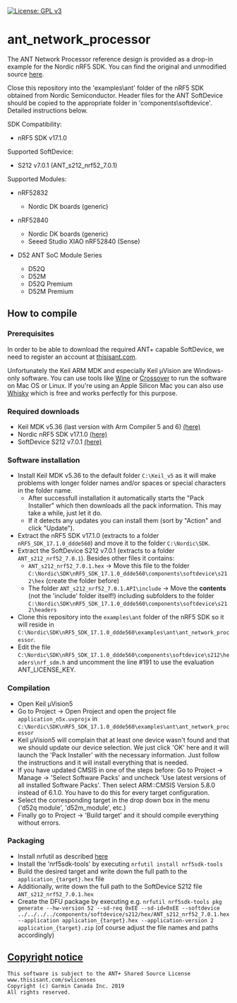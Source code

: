 [![License: GPL v3](https://img.shields.io/badge/License-GPLv3-blue.svg)](https://www.gnu.org/licenses/gpl-3.0)
# ant_network_processor 
The ANT Network Processor reference design is provided as a drop-in example for the Nordic nRF5 SDK. You can find the original and unmodified source [here](https://www.thisisant.com/resources/nrf52-network-processor-source/).

Close this repository into the 'examples\ant' folder of the nRF5 SDK obtained from Nordic Semiconductor. Header files for the ANT SoftDevice should be copied to the appropriate folder in 'components\softdevice\'. Detailed instructions below.

SDK Compatibility:
- nRF5 SDK v17.1.0

Supported SoftDevice:
- S212 v7.0.1 (ANT_s212_nrf52_7.0.1)

Supported Modules:
- nRF52832
  - Nordic DK boards (generic)

- nRF52840
  - Nordic DK boards (generic)
  - Seeed Studio XIAO nRF52840 (Sense)

- D52 ANT SoC Module Series
  - D52Q
  - D52M
  - D52Q Premium
  - D52M Premium

## How to compile
### Prerequisites
In order to be able to download the required ANT+ capable SoftDevice, we need to register an account at [thisisant.com](https://www.thisisant.com/register/).

Unfortunately the Keil ARM MDK and especially Keil µVision are Windows-only software. You can use tools like [Wine](https://www.winehq.org) or [Crossover](https://www.codeweavers.com/crossover) to run the software on Mac OS or Linux. If you're using an Apple Silicon Mac you can also use [Whisky](https://github.com/Whisky-App/Whisky) which is free and works perfectly for this purpose.

### Required downloads
- Keil MDK v5.36 (last version with Arm Compiler 5 and 6) [(here)](https://armkeil.blob.core.windows.net/eval/MDK536.EXE)
- Nordic nRF5 SDK v17.1.0 [(here)](https://www.nordicsemi.com/Products/Development-software/nRF5-SDK/Download#infotabs)
- SoftDevice S212 v7.0.1 [(here)](https://www.thisisant.com/developer/components/nrf52832#tab_protocol_stacks_tab)

### Software installation
- Install Keil MDK v5.36 to the default folder `C:\Keil_v5` as it will make problems with longer folder names and/or spaces or special characters in the folder name.
  - After successfull installation it automatically starts the "Pack Installer" which then downloads all the pack information. This may take a while, just let it do. 
  - If it detects any updates you can install them (sort by "Action" and click "Update"). 
- Extract the nRF5 SDK v17.1.0 (extracts to a folder `nRF5_SDK_17.1.0_ddde560`) and move it to the folder `C:\Nordic\SDK`.  
- Extract the SoftDevice S212 v7.0.1 (extracts to a folder `ANT_s212_nrf52_7.0.1`). Besides other files it contains:
  - `ANT_s212_nrf52_7.0.1.hex` -> Move this file to the folder `C:\Nordic\SDK\nRF5_SDK_17.1.0_ddde560\components\softdevice\s212\hex` (create the folder before)
  - The folder `ANT_s212_nrf52_7.0.1.API\include` -> Move the **contents** (not the 'include' folder itself!) including subfolders to the folder `C:\Nordic\SDK\nRF5_SDK_17.1.0_ddde560\components\softdevice\s212\headers`  
- Clone this repository into the `examples\ant` folder of the nRF5 SDK so it will reside in `C:\Nordic\SDK\nRF5_SDK_17.1.0_ddde560\examples\ant\ant_network_processor`.
- Edit the file `C:\Nordic\SDK\nRF5_SDK_17.1.0_ddde560\components\softdevice\s212\headers\nrf_sdm.h` and uncomment the line #191 to use the evaluation ANT_LICENSE_KEY.

### Compilation
- Open Keil µVision5
- Go to Project -> Open Project and open the project file `application_n5x.uvprojx` in `C:\Nordic\SDK\nRF5_SDK_17.1.0_ddde560\examples\ant\ant_network_processor`
- Keil µVision5 will complain that at least one device wasn't found and that we should update our device selection. We just click 'OK' here and it will launch the 'Pack Installer' with the necessary information. Just follow the instructions and it will install everything that is needed.
- If you have updated CMSIS in one of the steps before: Go to Project -> Manage -> 'Select Software Packs' and uncheck 'Use latest versions of all installed Software Packs'. Then select ARM::CMSIS Version 5.8.0 instead of 6.1.0. You have to do this for every target configuration.
- Select the corresponding target in the drop down box in the menu ('d52q module', 'd52m_module', etc.)
- Finally go to Project -> 'Build target' and it should compile everything without errors.

### Packaging
- Install nrfutil as described [here](https://docs.nordicsemi.com/bundle/nrfutil/page/guides/installing.html#installing-nrf-util-from-the-web-default)
- Install the 'nrf5sdk-tools' by executing `nrfutil install nrf5sdk-tools`
- Build the desired target and write down the full path to the `application_{target}.hex` file
- Additionally, write down the full path to the SoftDevice S212 file `ANT_s212_nrf52_7.0.1.hex`
- Create the DFU package by executing e.g. ```nrfutil nrf5sdk-tools pkg generate --hw-version 52 --sd-req 0xEE --sd-id=0xEE --softdevice ../../../../components/softdevice/s212/hex/ANT_s212_nrf52_7.0.1.hex --application application_{target}.hex --application-version 2 application_{target}.zip``` (of course adjust the file names and paths accordingly)

## [Copyright notice](LICENSE_A+SS.txt)
```
This software is subject to the ANT+ Shared Source License
www.thisisant.com/swlicenses
Copyright (c) Garmin Canada Inc. 2019
All rights reserved.
```
